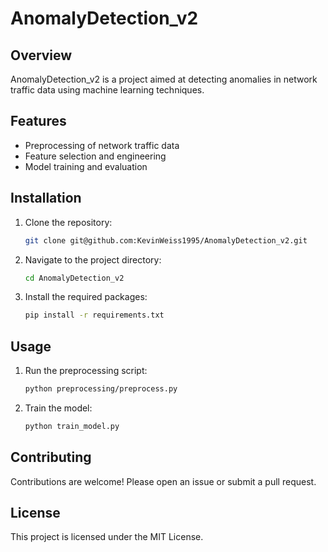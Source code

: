# AnomalyDetection_v2

## Overview

AnomalyDetection_v2 is a project aimed at detecting anomalies in network traffic data using machine learning techniques.

## Features

- Preprocessing of network traffic data
- Feature selection and engineering
- Model training and evaluation

## Installation

1. Clone the repository:
   ```bash
   git clone git@github.com:KevinWeiss1995/AnomalyDetection_v2.git
   ```

2. Navigate to the project directory:
   ```bash
   cd AnomalyDetection_v2
   ```

3. Install the required packages:
   ```bash
   pip install -r requirements.txt
   ```

## Usage

1. Run the preprocessing script:
   ```bash
   python preprocessing/preprocess.py
   ```

2. Train the model:
   ```bash
   python train_model.py
   ```

## Contributing

Contributions are welcome! Please open an issue or submit a pull request.

## License

This project is licensed under the MIT License. 